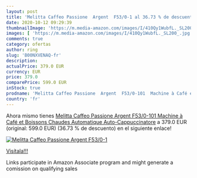 ```yaml
---
layout: post
title: 'Melitta Caffeo Passione  Argent  F53/0-1 al 36.73 % de descuento'
date: 2020-10-12 09:29:39
thumbnailImage: 'https://m.media-amazon.com/images/I/410Qy1WubfL._SL200_.jpg'
images: [ 'https://m.media-amazon.com/images/I/410Qy1WubfL._SL200_.jpg' ]
comments: true
category: ofertas
author: ring
slug: 'B00NXVENAQ-fr'
description:
actualPrice: 379.0 EUR
currency: EUR
price: 379.0
comparePrice: 599.0 EUR
inStock: true
prodname: 'Melitta Caffeo Passione  Argent  F53/0-101  Machine à Café et Boissons Chaudes Automatique  Auto-Cappuccinatore'
country: 'fr'
---
```


Ahora mismo tienes [Melitta Caffeo Passione  Argent  F53/0-101  Machine à Café et Boissons Chaudes Automatique  Auto-Cappuccinatore](https://www.amazon.fr/dp/B00NXVENAQ/?tag=tolees0d-21) a 379.0 EUR (original: 599.0 EUR) (36.73 %  de descuento) en el siguiente enlace!

[![Melitta Caffeo Passione  Argent  F53/0-1](https://m.media-amazon.com/images/I/410Qy1WubfL._SL200_.jpg)](https://www.amazon.fr/dp/B00NXVENAQ/?tag=tolees0d-21)

[Visítala!!!](https://www.amazon.fr/dp/B00NXVENAQ/?tag=tolees0d-21)

Links participate in Amazon Associate program and might generate a comission on qualifying sales
